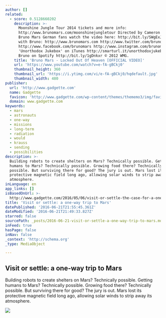 ```yaml
---
author: []
related:
  - score: 0.5128660202
    description: >-
      Moonshine Jungle Tour 2014 tickets and more info:
      http://www.brunomars.com/moonshinejungletour Directed by Cameron Duddy &
      Bruno Mars German fans watch the video here: http://bit.ly/SWgExJ Connect
      with Bruno: http://www.brunomars.com http://www.twitter.com/brunomars
      http://www.facebook.com/brunomars http://www.instagram.com/brunomars Get
      'Unorthodox Jukebox' on iTunes http://smarturl.it/unorthodoxjukebox Follow
      Bruno on Spotify http://bit.ly/1gDnkxr © 2012 WMG.
    title: 'Bruno Mars - Locked Out Of Heaven [OFFICIAL VIDEO]'
    url: 'https://www.youtube.com/watch?v=e-fA-gBCkj0'
    thumbnail_height: 360
    thumbnail_url: 'https://i.ytimg.com/vi/e-fA-gBCkj0/hqdefault.jpg'
    thumbnail_width: 480
publisher:
  url: 'http://www.gadgette.com'
  name: Gadgette
  favicon: 'http://www.gadgette.com/wp-content/themes/thememo3/img/favicon.ico'
  domain: www.gadgette.com
keywords:
  - mars
  - astronauts
  - one-way
  - missions
  - long-term
  - radiation
  - would
  - krauss
  - sending
  - possibilities
description: >-
  Building robots to create shelters on Mars? Technically possible. Getting
  humans to Mars? Technically possible. Growing food there? Technically
  possible. But surviving there for good? The jury is out. Mars lost its
  protective magnetic field long ago, allowing solar winds to strip away its
  atmosphere.
inLanguage: en
app_links: []
isBasedOnUrl: >-
  http://www.gadgette.com/2016/05/06/visit-or-settle-the-case-for-a-one-way-trip-to-mars/
title: 'Visit or settle: a one-way trip to Mars'
datePublished: '2016-06-21T21:55:45.361Z'
dateModified: '2016-06-21T21:49:33.827Z'
starred: false
sourcePath: _posts/2016-06-21-visit-or-settle-a-one-way-trip-to-mars.md
inFeed: true
hasPage: false
inNav: false
_context: 'http://schema.org'
_type: MediaObject

---
```

<article style=""><h1>Visit or settle: a one-way trip to Mars</h1><p>Building robots to create shelters on Mars? Technically possible. Getting humans to Mars? Technically possible. Growing food there? Technically possible. But surviving there for good? The jury is out. Mars lost its protective magnetic field long ago, allowing solar winds to strip away its atmosphere.</p><img src="http://www.gadgette.com/wp-content/uploads/2016/05/maxresdefault.jpg" /></article>